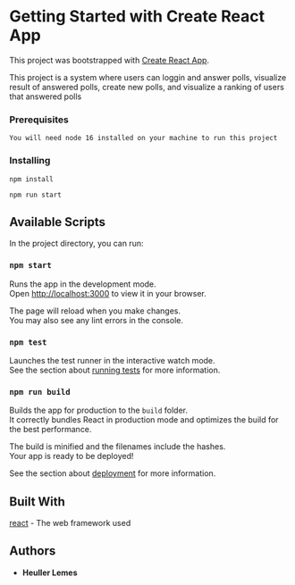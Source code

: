 # Getting Started with Create React App

This project was bootstrapped with [Create React App](https://github.com/facebook/create-react-app).

This project is a system where users can loggin and answer polls, visualize result of answered polls, create new polls, and visualize a ranking of users that answered polls

### Prerequisites

```
You will need node 16 installed on your machine to run this project
```

### Installing

```
npm install
```

```
npm run start
```

## Available Scripts

In the project directory, you can run:

### `npm start`

Runs the app in the development mode.\
Open [http://localhost:3000](http://localhost:3000) to view it in your browser.

The page will reload when you make changes.\
You may also see any lint errors in the console.

### `npm test`

Launches the test runner in the interactive watch mode.\
See the section about [running tests](https://facebook.github.io/create-react-app/docs/running-tests) for more information.

### `npm run build`

Builds the app for production to the `build` folder.\
It correctly bundles React in production mode and optimizes the build for the best performance.

The build is minified and the filenames include the hashes.\
Your app is ready to be deployed!

See the section about [deployment](https://facebook.github.io/create-react-app/docs/deployment) for more information.

## Built With

[react](https://reactjs.org/) - The web framework used

## Authors

* **Heuller Lemes** 
